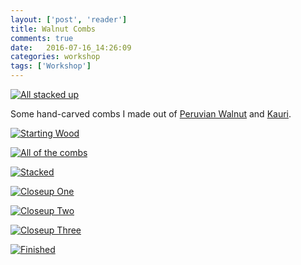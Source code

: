 ```yaml
---
layout: ['post', 'reader']
title: Walnut Combs
comments: true
date:   2016-07-16_14:26:09 
categories: workshop
tags: ['Workshop']
---
```


[![All stacked up](/assets/combs/Thumbnails/stacked.jpg)](/assets/combs/stacked.jpg)

Some hand-carved combs I made out of [Peruvian Walnut](http://www.wood-database.com/lumber-identification/hardwoods/peruvian-walnut/) and [Kauri](http://www.wood-database.com/lumber-identification/softwoods/kauri/).

<!--more-->


[![Starting Wood](/assets/combs/Thumbnails/wood.jpg)](/assets/combs/wood.jpg)  

[![All of the combs](/assets/combs/Thumbnails/spread.jpg)](/assets/combs/spread.jpg)  

[![Stacked](/assets/combs/Thumbnails/stacked.jpg)](/assets/combs/stacked.jpg)  

[![Closeup One](/assets/combs/Thumbnails/close1.jpg)](/assets/combs/close1.jpg)  

[![Closeup Two](/assets/combs/Thumbnails/close2.jpg)](/assets/combs/close2.jpg)  

[![Closeup Three](/assets/combs/Thumbnails/close3.jpg)](/assets/combs/close3.jpg)  

[![Finished](/assets/combs/Thumbnails/finished.jpg)](/assets/combs/finished.jpg)  
